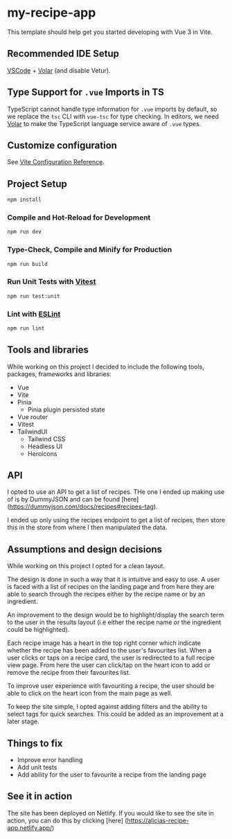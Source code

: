 # my-recipe-app

This template should help get you started developing with Vue 3 in Vite.

## Recommended IDE Setup

[VSCode](https://code.visualstudio.com/) + [Volar](https://marketplace.visualstudio.com/items?itemName=Vue.volar) (and disable Vetur).

## Type Support for `.vue` Imports in TS

TypeScript cannot handle type information for `.vue` imports by default, so we replace the `tsc` CLI with `vue-tsc` for type checking. In editors, we need [Volar](https://marketplace.visualstudio.com/items?itemName=Vue.volar) to make the TypeScript language service aware of `.vue` types.

## Customize configuration

See [Vite Configuration Reference](https://vite.dev/config/).

## Project Setup

```sh
npm install
```

### Compile and Hot-Reload for Development

```sh
npm run dev
```

### Type-Check, Compile and Minify for Production

```sh
npm run build
```

### Run Unit Tests with [Vitest](https://vitest.dev/)

```sh
npm run test:unit
```

### Lint with [ESLint](https://eslint.org/)

```sh
npm run lint
```

## Tools and libraries

While working on this project I decided to include the following tools, packages, frameworks and libraries:

- Vue
- Vite
- Pinia
  - Pinia plugin persisted state
- Vue router
- Vitest
- TailwindUI
  - Tailwind CSS
  - Headless UI
  - Heroicons

## API

I opted to use an API to get a list of recipes. THe one I ended up making use of is by DummyJSON and can be found [here] (https://dummyjson.com/docs/recipes#recipes-tag). 

I ended up only using the recipes endpoint to get a list of recipes, then store this in the store from where I then manipulated the data.

## Assumptions and design decisions
While working on this project I opted for a clean layout. 

The design is done in such a way that it is intuitive and easy to use. A user is faced with a list of recipes on the landing page and from here they are able to search through the recipes either by the recipe name or by an ingredient.

An improvement to the design would be to highlight/display the search term to the user in the results layout (i.e either the recipe name or the ingredient could be highlighted).

Each recipe image has a heart in the top right corner which indicate whether the recipe has been added to the user's favourites list. 
When a user clicks or taps on a recipe card, the user is redirected to a full recipe view page. From here the user can click/tap on the heart icon to add or remove the recipe from their favourites list.

To improve user experience with favouriting a recipe, the user should be able to click on the heart icon from the main page as well.

To keep the site simple, I opted against adding filters and the ability to select tags for quick searches. This could be added as an improvement at a later stage.

## Things to fix

- Improve error handling
- Add unit tests
- Add ability for the user to favourite a recipe from the landing page

## See it in action

The site has been deployed on Netlify.
If you would like to see the site in action, you can do this by clicking [here] (https://alicias-recipe-app.netlify.app/)